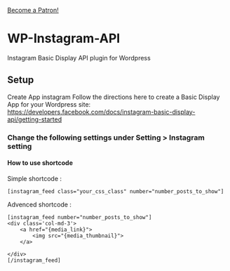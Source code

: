 
<a href="https://www.patreon.com/bePatron?u=38671402" data-patreon-widget-type="become-patron-button">Become a Patron!</a><script async src="https://c6.patreon.com/becomePatronButton.bundle.js"></script>
# WP-Instagram-API
Instagram Basic Display API plugin for Wordpress

## Setup
Create App instagram
Follow the directions here to create a Basic Display App for your Wordpress site:
https://developers.facebook.com/docs/instagram-basic-display-api/getting-started

### Change the following settings under Setting > Instagram setting

#### How to use shortcode 
Simple shortcode :
```
[instagram_feed class="your_css_class" number="number_posts_to_show"]

```
Advenced shortcode :
```
[instagram_feed number="number_posts_to_show"]
<div class='col-md-3'>
    <a href="{media_link}">
        <img src="{media_thumbnail}">
    </a>

</div>
[/instagram_feed]
```